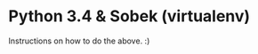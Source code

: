 Python 3.4 & Sobek (virtualenv)
===============================

Instructions on how to do the above. :)
